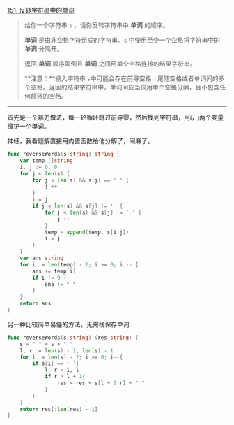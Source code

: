 [151. 反转字符串中的单词](https://leetcode.cn/problems/reverse-words-in-a-string/)

> 给你一个字符串 `s` ，请你反转字符串中 **单词** 的顺序。
>
> **单词** 是由非空格字符组成的字符串。`s` 中使用至少一个空格将字符串中的 **单词** 分隔开。
>
> 返回 **单词** 顺序颠倒且 **单词** 之间用单个空格连接的结果字符串。
>
> **注意：**输入字符串 `s`中可能会存在前导空格、尾随空格或者单词间的多个空格。返回的结果字符串中，单词间应当仅用单个空格分隔，且不包含任何额外的空格。

----

首先是一个暴力做法，每一轮循环跳过前导零，然后找到字符串，用i，j两个变量维护一个单词。

神经，我看题解直接用内置函数给他分解了，闹麻了。

```go
func reverseWords(s string) string {
    var temp []string
    i, j := 0, 0
    for j < len(s) {
        for j < len(s) && s[j] == ' ' {
            j ++
        }
        i = j
        if j < len(s) && s[j] != ' '{
            for j < len(s) && s[j] != ' ' {
                j ++
            }
            temp = append(temp, s[i:j])
            i = j
        }
    }
    var ans string
    for i := len(temp) - 1; i >= 0; i -- {
        ans += temp[i]
        if i != 0 {
            ans += " "
        }
    }
    return ans
}
```

另一种比较简单易懂的方法，无需栈保存单词

```go
func reverseWords(s string) (res string) {
    s = " " + s + " "
    l, r := len(s) - 1, len(s) - 1
    for i := len(s) - 2; i >= 0; i--{
        if s[i] == ' '{
            l, r = i, l
            if r > l + 1{
                res = res + s[l + 1:r] + " "
            }
        }
    }
    return res[:len(res) - 1]
}
```

